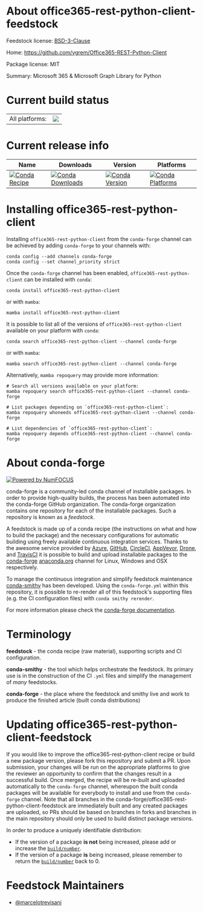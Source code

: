 About office365-rest-python-client-feedstock
============================================

Feedstock license: [BSD-3-Clause](https://github.com/conda-forge/office365-rest-python-client-feedstock/blob/main/LICENSE.txt)

Home: https://github.com/vgrem/Office365-REST-Python-Client

Package license: MIT

Summary: Microsoft 365 & Microsoft Graph Library for Python

Current build status
====================


<table><tr><td>All platforms:</td>
    <td>
      <a href="https://dev.azure.com/conda-forge/feedstock-builds/_build/latest?definitionId=19614&branchName=main">
        <img src="https://dev.azure.com/conda-forge/feedstock-builds/_apis/build/status/office365-rest-python-client-feedstock?branchName=main">
      </a>
    </td>
  </tr>
</table>

Current release info
====================

| Name | Downloads | Version | Platforms |
| --- | --- | --- | --- |
| [![Conda Recipe](https://img.shields.io/badge/recipe-office365--rest--python--client-green.svg)](https://anaconda.org/conda-forge/office365-rest-python-client) | [![Conda Downloads](https://img.shields.io/conda/dn/conda-forge/office365-rest-python-client.svg)](https://anaconda.org/conda-forge/office365-rest-python-client) | [![Conda Version](https://img.shields.io/conda/vn/conda-forge/office365-rest-python-client.svg)](https://anaconda.org/conda-forge/office365-rest-python-client) | [![Conda Platforms](https://img.shields.io/conda/pn/conda-forge/office365-rest-python-client.svg)](https://anaconda.org/conda-forge/office365-rest-python-client) |

Installing office365-rest-python-client
=======================================

Installing `office365-rest-python-client` from the `conda-forge` channel can be achieved by adding `conda-forge` to your channels with:

```
conda config --add channels conda-forge
conda config --set channel_priority strict
```

Once the `conda-forge` channel has been enabled, `office365-rest-python-client` can be installed with `conda`:

```
conda install office365-rest-python-client
```

or with `mamba`:

```
mamba install office365-rest-python-client
```

It is possible to list all of the versions of `office365-rest-python-client` available on your platform with `conda`:

```
conda search office365-rest-python-client --channel conda-forge
```

or with `mamba`:

```
mamba search office365-rest-python-client --channel conda-forge
```

Alternatively, `mamba repoquery` may provide more information:

```
# Search all versions available on your platform:
mamba repoquery search office365-rest-python-client --channel conda-forge

# List packages depending on `office365-rest-python-client`:
mamba repoquery whoneeds office365-rest-python-client --channel conda-forge

# List dependencies of `office365-rest-python-client`:
mamba repoquery depends office365-rest-python-client --channel conda-forge
```


About conda-forge
=================

[![Powered by
NumFOCUS](https://img.shields.io/badge/powered%20by-NumFOCUS-orange.svg?style=flat&colorA=E1523D&colorB=007D8A)](https://numfocus.org)

conda-forge is a community-led conda channel of installable packages.
In order to provide high-quality builds, the process has been automated into the
conda-forge GitHub organization. The conda-forge organization contains one repository
for each of the installable packages. Such a repository is known as a *feedstock*.

A feedstock is made up of a conda recipe (the instructions on what and how to build
the package) and the necessary configurations for automatic building using freely
available continuous integration services. Thanks to the awesome service provided by
[Azure](https://azure.microsoft.com/en-us/services/devops/), [GitHub](https://github.com/),
[CircleCI](https://circleci.com/), [AppVeyor](https://www.appveyor.com/),
[Drone](https://cloud.drone.io/welcome), and [TravisCI](https://travis-ci.com/)
it is possible to build and upload installable packages to the
[conda-forge](https://anaconda.org/conda-forge) [anaconda.org](https://anaconda.org/)
channel for Linux, Windows and OSX respectively.

To manage the continuous integration and simplify feedstock maintenance
[conda-smithy](https://github.com/conda-forge/conda-smithy) has been developed.
Using the ``conda-forge.yml`` within this repository, it is possible to re-render all of
this feedstock's supporting files (e.g. the CI configuration files) with ``conda smithy rerender``.

For more information please check the [conda-forge documentation](https://conda-forge.org/docs/).

Terminology
===========

**feedstock** - the conda recipe (raw material), supporting scripts and CI configuration.

**conda-smithy** - the tool which helps orchestrate the feedstock.
                   Its primary use is in the construction of the CI ``.yml`` files
                   and simplify the management of *many* feedstocks.

**conda-forge** - the place where the feedstock and smithy live and work to
                  produce the finished article (built conda distributions)


Updating office365-rest-python-client-feedstock
===============================================

If you would like to improve the office365-rest-python-client recipe or build a new
package version, please fork this repository and submit a PR. Upon submission,
your changes will be run on the appropriate platforms to give the reviewer an
opportunity to confirm that the changes result in a successful build. Once
merged, the recipe will be re-built and uploaded automatically to the
`conda-forge` channel, whereupon the built conda packages will be available for
everybody to install and use from the `conda-forge` channel.
Note that all branches in the conda-forge/office365-rest-python-client-feedstock are
immediately built and any created packages are uploaded, so PRs should be based
on branches in forks and branches in the main repository should only be used to
build distinct package versions.

In order to produce a uniquely identifiable distribution:
 * If the version of a package **is not** being increased, please add or increase
   the [``build/number``](https://docs.conda.io/projects/conda-build/en/latest/resources/define-metadata.html#build-number-and-string).
 * If the version of a package **is** being increased, please remember to return
   the [``build/number``](https://docs.conda.io/projects/conda-build/en/latest/resources/define-metadata.html#build-number-and-string)
   back to 0.

Feedstock Maintainers
=====================

* [@marcelotrevisani](https://github.com/marcelotrevisani/)

